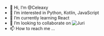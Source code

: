 - 👋 Hi, I’m @Celeaxy
- 👀 I’m interested in Python, Kotlin, JavaScript
- 🌱 I’m currently learning React 
- 💞️ I’m looking to collaborate on ![Juri](https://github.com/SebastianBrack/JuriLang)
- 📫 How to reach me ...

<!---
Celeaxy/Celeaxy is a ✨ special ✨ repository because its `README.md` (this file) appears on your GitHub profile.
You can click the Preview link to take a look at your changes.
--->
